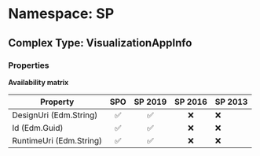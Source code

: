 # Namespace: SP

## Complex Type: VisualizationAppInfo

### Properties

**Availability matrix**

Property | SPO | SP 2019 | SP 2016 | SP 2013
----------|:---:|:-------:|:-------:|:-------
DesignUri (Edm.String) | ✅ | ✅ | ❌ | ❌
Id (Edm.Guid) | ✅ | ✅ | ❌ | ❌
RuntimeUri (Edm.String) | ✅ | ✅ | ❌ | ❌
